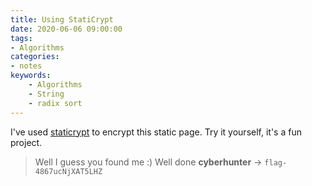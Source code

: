 ```yaml
---
title: Using StatiCrypt
date: 2020-06-06 09:00:00
tags:
- Algorithms
categories:
- notes
keywords:
    - Algorithms
    - String
    - radix sort
---
```



I've used [staticrypt](https://robinmoisson.github.io/staticrypt/) to encrypt this static page. Try it yourself, it's a fun project.

> Well I guess you found me :) Well done **cyberhunter** -> `flag-4867ucNjXAT5LHZ`